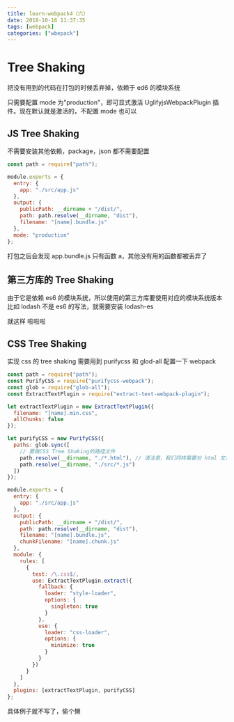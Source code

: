 ```yaml
---
title: learn-webpack4（六）
date: 2018-10-16 11:37:35
tags: [webpack]
categories: ["wbepack"]
---
```


# Tree Shaking

把没有用到的代码在打包的时候丢弃掉，依赖于 ed6 的模块系统

只需要配置 mode 为"production"，即可显式激活 UglifyjsWebpackPlugin 插件。现在默认就是激活的，不配置 mode 也可以

<!--more-->

## JS Tree Shaking

不需要安装其他依赖，package，json 都不需要配置

```javascript
const path = require("path");

module.exports = {
  entry: {
    app: "./src/app.js"
  },
  output: {
    publicPath: __dirname + "/dist/",
    path: path.resolve(__dirname, "dist"),
    filename: "[name].bundle.js"
  },
  mode: "production"
};
```

打包之后会发现 app.bundle.js 只有函数 a，其他没有用的函数都被丢弃了

## 第三方库的 Tree Shaking

由于它是依赖 es6 的模块系统，所以使用的第三方库要使用对应的模块系统版本
比如 lodash 不是 es6 的写法，就需要安装 lodash-es

就这样 啦啦啦

## CSS Tree Shaking

实现 css 的 tree shaking 需要用到 purifycss 和 glod-all
配置一下 webpack

```javascript
const path = require("path");
const PurifyCSS = require("purifycss-webpack");
const glob = require("glob-all");
const ExtractTextPlugin = require("extract-text-webpack-plugin");

let extractTextPlugin = new ExtractTextPlugin({
  filename: "[name].min.css",
  allChunks: false
});

let purifyCSS = new PurifyCSS({
  paths: glob.sync([
    // 要做CSS Tree Shaking的路径文件
    path.resolve(__dirname, "./*.html"), // 请注意，我们同样需要对 html 文件进行 tree shaking
    path.resolve(__dirname, "./src/*.js")
  ])
});

module.exports = {
  entry: {
    app: "./src/app.js"
  },
  output: {
    publicPath: __dirname + "/dist/",
    path: path.resolve(__dirname, "dist"),
    filename: "[name].bundle.js",
    chunkFilename: "[name].chunk.js"
  },
  module: {
    rules: [
      {
        test: /\.css$/,
        use: ExtractTextPlugin.extract({
          fallback: {
            loader: "style-loader",
            options: {
              singleton: true
            }
          },
          use: {
            loader: "css-loader",
            options: {
              minimize: true
            }
          }
        })
      }
    ]
  },
  plugins: [extractTextPlugin, purifyCSS]
};
```

具体例子就不写了，偷个懒
